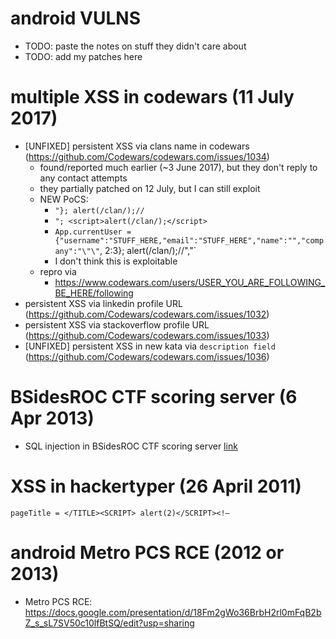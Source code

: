 # android VULNS
* TODO: paste the notes on stuff they didn't care about
* TODO: add my patches here

# multiple XSS in codewars (11 July 2017)
* [UNFIXED] persistent XSS via clans name in codewars (https://github.com/Codewars/codewars.com/issues/1034)
  * found/reported much earlier (~3 June 2017), but they don't reply to any contact attempts
  * they partially patched on 12 July, but I can still exploit
  * NEW PoCS:
    * `"}; alert(/clan/);//`
    * `"; <script>alert(/clan/);</script>`
    * `App.currentUser = {"username":"STUFF_HERE,"email":"STUFF_HERE","name":"","company":"\"\"`, 2:3}; alert(/clan/);//","`
     * I don't think this is exploitable
   * repro via
     * https://www.codewars.com/users/USER_YOU_ARE_FOLLOWING_BE_HERE/following
* persistent XSS via linkedin profile URL (https://github.com/Codewars/codewars.com/issues/1032)
* persistent XSS via stackoverflow profile URL (https://github.com/Codewars/codewars.com/issues/1033)
* [UNFIXED] persistent XSS in new kata via `description field` (https://github.com/Codewars/codewars.com/issues/1036)

# BSidesROC CTF scoring server (6 Apr 2013) 
* SQL injection in BSidesROC CTF scoring server [link](https://twitter.com/BSidesROC/status/320574435180552195) 

# XSS in hackertyper (26 April 2011)
```
pageTitle = </TITLE><SCRIPT> alert(2)</SCRIPT><!–
```

# android Metro PCS RCE (2012 or 2013)
* Metro PCS RCE: https://docs.google.com/presentation/d/18Fm2gWo36BrbH2rl0mFqB2bZ_s_sL7SV50c10lfBtSQ/edit?usp=sharing
